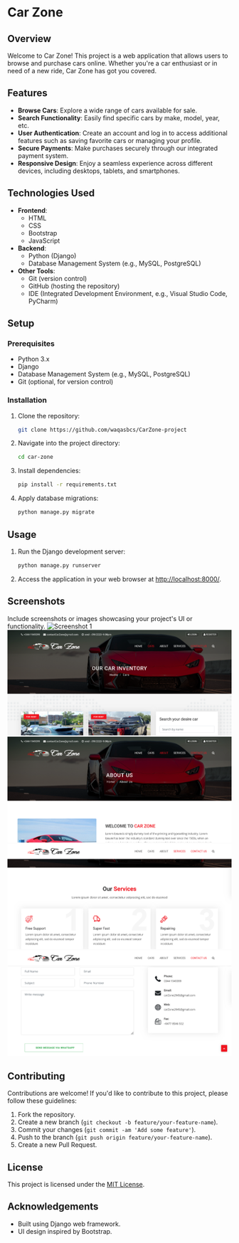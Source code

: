 # Car Zone

## Overview

Welcome to Car Zone! This project is a web application that allows users to browse and purchase cars online. Whether you're a car enthusiast or in need of a new ride, Car Zone has got you covered.

## Features

- **Browse Cars**: Explore a wide range of cars available for sale.
- **Search Functionality**: Easily find specific cars by make, model, year, etc.
- **User Authentication**: Create an account and log in to access additional features such as saving favorite cars or managing your profile.
- **Secure Payments**: Make purchases securely through our integrated payment system.
- **Responsive Design**: Enjoy a seamless experience across different devices, including desktops, tablets, and smartphones.

## Technologies Used

- **Frontend**:
  - HTML
  - CSS
  - Bootstrap
  - JavaScript
- **Backend**:
  - Python (Django)
  - Database Management System (e.g., MySQL, PostgreSQL)
- **Other Tools**:
  - Git (version control)
  - GitHub (hosting the repository)
  - IDE (Integrated Development Environment, e.g., Visual Studio Code, PyCharm)

## Setup

### Prerequisites

- Python 3.x
- Django
- Database Management System (e.g., MySQL, PostgreSQL)
- Git (optional, for version control)

### Installation

1. Clone the repository:

    ```bash
    git clone https://github.com/waqasbcs/CarZone-project
    ```

2. Navigate into the project directory:

    ```bash
    cd car-zone
    ```

3. Install dependencies:

    ```bash
    pip install -r requirements.txt
    ```

4. Apply database migrations:

    ```bash
    python manage.py migrate
    ```

## Usage

1. Run the Django development server:

    ```bash
    python manage.py runserver
    ```

2. Access the application in your web browser at [http://localhost:8000/](http://localhost:8000/).

## Screenshots

Include screenshots or images showcasing your project's UI or functionality.
![Screenshot 1](https://github.com/waqasbcs/CarZone-project/blob/main/screenshorts/home.png)
![Screenshot 2](https://github.com/waqasbcs/CarZone-project/blob/main/screenshorts/cars.png)
![Screenshot 3](https://github.com/waqasbcs/CarZone-project/blob/main/screenshorts/about.png)
![Screenshot 4](https://github.com/waqasbcs/CarZone-project/blob/main/screenshorts/services.png)
![Screenshot 5](https://github.com/waqasbcs/CarZone-project/blob/main/screenshorts/contact.png)




## Contributing

Contributions are welcome! If you'd like to contribute to this project, please follow these guidelines:

1. Fork the repository.
2. Create a new branch (`git checkout -b feature/your-feature-name`).
3. Commit your changes (`git commit -am 'Add some feature'`).
4. Push to the branch (`git push origin feature/your-feature-name`).
5. Create a new Pull Request.

## License

This project is licensed under the [MIT License](LICENSE).

## Acknowledgements

- Built using Django web framework.
- UI design inspired by Bootstrap.
